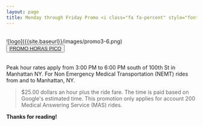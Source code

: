 ```yaml
---
layout: page
title: Monday through Friday Promo <i class="fa fa-percent" style="font-size:24px"></i>
---
```

<br>
![logo]({{site.baseurl}}/images/promo3-6.png)
<br>
<div class="text-center">
  <button type="button" class="btn btn-primary btn-lg"><a href="{{ site.baseurl }}/promocion/">PROMO HORAS PICO</a></button>
</div>
<br>

<p class="message">
  Peak hour rates apply from 3:00 PM to 6:00 PM south of 100th St in Manhattan NY. For Non Emergency Medical Transportation (NEMT) rides from and to Manhattan, NY.
</p>

> $25.00 dollars an hour plus the ride fare. The time is paid based on Google's estimated time. This promotion only applies for account 200 Medical Answering Service (MAS) rides.

**Thanks for reading!**
